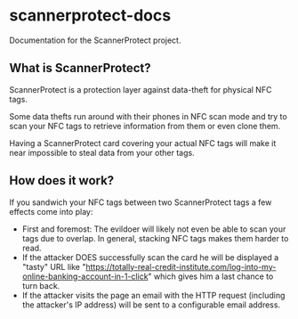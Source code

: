 # scannerprotect-docs
Documentation for the ScannerProtect project.

## What is ScannerProtect?
ScannerProtect is a protection layer against data-theft for physical NFC tags.

Some data thefts run around with their phones in NFC scan mode and try to scan your NFC tags to retrieve information from them or even clone them.

Having a ScannerProtect card covering your actual NFC tags will make it near impossible to steal data from your other tags.

## How does it work?
If you sandwich your NFC tags between two ScannerProtect tags a few effects come into play:
- First and foremost: The evildoer will likely not even be able to scan your tags due to overlap. In general, stacking NFC tags makes them harder to read.
- If the attacker DOES successfully scan the card he will be displayed a "tasty" URL like "https://totally-real-credit-institute.com/log-into-my-online-banking-account-in-1-click" which gives him a last chance to turn back.
- If the attacker visits the page an email with the HTTP request (including the attacker's IP address) will be sent to a configurable email address.
